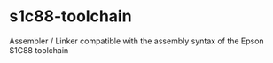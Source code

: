 # s1c88-toolchain
Assembler / Linker compatible with the assembly syntax of the Epson S1C88 toolchain
